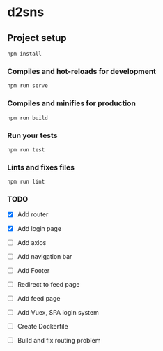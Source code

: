 # d2sns

## Project setup
```
npm install
```

### Compiles and hot-reloads for development
```
npm run serve
```

### Compiles and minifies for production
```
npm run build
```

### Run your tests
```
npm run test
```

### Lints and fixes files
```
npm run lint
```

### TODO

-[x] Add router

-[x] Add login page

-[ ] Add axios

-[ ] Add navigation bar

-[ ] Add Footer

-[ ] Redirect to feed page

-[ ] Add feed page

-[ ] Add Vuex, SPA login system

-[ ] Create Dockerfile

-[ ] Build and fix routing problem
